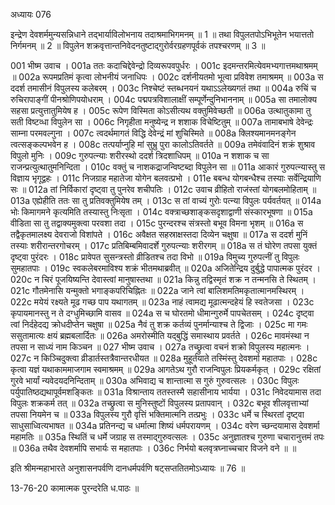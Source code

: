 अध्यायः 076

इन्द्रेण देवशर्ममुन्यसन्निधाने तद्भार्याविलोभनाय तदाश्रमाभिगमनम् ॥ 1 ॥ तथा विपुलतपोऽभिभूतेन भयात्ततो निर्गमनम् ॥ 2 ॥ विपुलेन शक्रवृत्तान्तनिवेदनतुष्टाद्गुरोर्वरग्रहणपूर्वकं तपश्चरणम् ॥ 3 ॥
	
001	भीष्म उवाच ।
001a	ततः कदाचिद्देवेन्द्रो दिव्यरूपवपुर्धरः ।
001c	इदमन्तरमित्येवमभ्यगात्तमथाश्रमम् ॥
002a	रूपमप्रतिमं कृत्वा लोभनीयं जनाधिपः ।
002c	दर्शनीयतमो भूत्वा प्रविवेश तमाश्रमम् ॥
003a	स ददर्श तमासीनं विपुलस्य कलेबरम् ।
003c	निश्चेष्टं स्तब्धनयनं यथाऽऽलेख्यगतं तथा ॥
004a	रुचिं च रुचिरापाङ्गीं पीनश्रोणिपयोधराम् ।
004c	पद्मपत्रविशालाक्षीं सम्पूर्णेन्दुनिभाननाम् ॥
005a	सा तमालोक्य सहसा प्रत्युत्तातुमियेष ह ।
005c	रूपेण विस्मिता कोऽसीत्यथ वक्तुमिवेच्छती ॥
006a	उत्थातुकामा तु सती विष्टव्धा विपुलेन सा ।
006c	निगृहीता मनुष्येन्द्र न शशाक विचेष्टितुम् ॥
007a	तामाबभाषे देवेन्द्रः साम्ना परमवल्गुना ।
007c	त्वदर्थमागतं विद्धि देवेन्द्रं मां शुचिस्मिते ॥
008a	क्लिश्यमानमनङ्गेन त्वत्सङ्कल्पभवेन ह ।
008c	तत्पर्याप्नुहि मां सुभ्रु पुरा कालोऽतिवर्तते ॥
009a	तमेवंवादिनं शक्रं शुश्राव विपुलो मुनिः ।
009c	गुरुपत्न्याः शरीरस्थो ददर्श त्रिदशाधिपम् ॥
010a	न शशाक च सा राजन्प्रत्युत्थातुमनिन्दिता ।
010c	वक्तुं च नाशकद्राजन्विष्टब्दा विपुलेन सा ॥
011a	आकारं गुरुपत्न्यास्तु स विज्ञाय भृगूद्वहः ।
011c	निजग्राह महातेजा योगेन बलवत्प्रभो ।
011e	बबन्ध योगबन्धैश्च तस्याः सर्वेन्द्रियाणि सः ॥
012a	तां निर्विकारां दृष्ट्वा तु पुनरेव शचीपतिः ।
012c	उवाच व्रीहितो राजंस्तां योगबलमोहिताम् ॥
013a	एह्येहीति ततः सा तु प्रतिवक्तुमियेष तम् ।
013c	स तां वाच्यं गुरोः पत्न्या विपुलः पर्यवर्तयत् ॥
014a	भोः किमागमने कृत्यमिति तस्यास्तु निःसृता ।
014c	वक्त्राच्छशाङ्कसदृशाद्वाणी संस्कारभूषणा ॥
015a	वीडिता सा तु तद्वाक्यमुक्त्वा परवशा तदा ।
015c	पुरन्दरश्च संत्रस्तो बभूव विमना भृशम् ॥
016a	स तद्वैकृतमालक्ष्य देवराजो विशांपते ।
016c	अवैक्षत सहस्राक्षस्तदा दिव्येन चक्षुषा ॥
017a	स ददर्श मुनिं तस्याः शरीरान्तरगोचरम् ।
017c	प्रतिबिम्बमिवादर्शे गुरुपत्न्याः शरीरगम् ॥
018a	स तं घोरेण तपसा युक्तं दृष्ट्वा पुरंदरः ।
018c	प्रावेपत सुसन्त्रस्तो व्रीडितश्च तदा विभो ॥
019a	विमुच्य गुरुपत्नीं तु विपुलः सुमहातपाः ।
019c	स्वकलेबरमाविश्य शक्रं भीतमथाब्रवीत् ॥
020a	अजितेन्द्रिय दुर्बुद्धे पापात्मक पुरंदर ।
020c	न चिरं पूजयिष्यन्ति देवास्त्वां मानुषास्तथा ॥
021a	किन्नु तद्विस्मृतं शक्र न तन्मनसि ते स्थितम् ।
021c	गौतमेनासि यन्मुक्तो भगाङ्कपरिचिह्नितः ॥
022a	जाने त्वां बालिशमतिमकृतात्मानमस्थिरम् ।
022c	मयेयं रक्ष्यते मूढ गच्छ पाप यथागतम् ॥
023a	नाहं त्वामद्य मूढात्मन्दहेयं हि स्वतेजसा ।
023c	कृपायमानस्तु न ते दग्धुमिच्छामि वासव ॥
024a	स च घोरतमो धीमान्गुरुर्मे पापचेतसम् ।
024c	दृष्ट्वा त्वां निर्दहेदद्य क्रोधदीप्तेन चक्षुषा ॥
025a	नैवं तु शक्र कर्तव्यं पुनर्मान्याश्च ते द्विजाः ।
025c	मा गमः ससुतामात्यः क्षयं ब्रह्मबलार्दितः ॥
026a	अमरोस्मीति यद्बुद्धिं समास्थाय प्रवर्तते ।
026c	मावमंस्था न तपसा न साध्यं नाम किञ्चन ॥
027	भीष्म उवाच ।
027a	तच्छ्रुत्वा वचनं शक्रो विपुलस्य महात्मनः ।
027c	न किञ्चिदुक्त्वा व्रीडार्तस्तत्रैवान्तरधीयत ॥
028a	मुहूर्तयाते तस्मिंस्तु देवशर्मा महातपाः ।
028c	कृत्वा यज्ञं यथाकाममाजगाम स्वमाश्रमम् ॥
029a	आगतेऽथ गुरौ राजन्विपुलः प्रियकर्मकृत् ।
029c	रक्षितां गुरवे भार्यां न्यवेदयदनिन्दिताम् ॥
030a	अभिवाद्य च शान्तात्मा स गुरुं गुरुवत्सलः ।
030c	विपुलः पर्युपातिष्ठद्यथापूर्वमशङ्कितः ॥
031a	विश्रान्ताय ततस्तस्मै सहासीनाय भार्यया ।
031c	निवेदयामास तदा विपुलः शक्रकर्म तत् ॥
032a	तच्छ्रुत्वा स मुनिस्तुष्टों विपुलस्य प्रतापवान् ।
032c	बभूव शीलवृत्ताभ्यां तपसा नियमेन च ॥
033a	विपुलस्य गुरौ वृत्तिं भक्तिमात्मनि तत्प्रभुः ।
033c	धर्मे च स्थिरतां दृष्ट्वा साधुसाध्वित्यभाषत ॥
034a	प्रतिनन्द्य च धर्मात्मा शिष्यं धर्मपरायणम् ।
034c	वरेण च्छन्दयामास देवशर्मा महामतिः ॥
035a	स्थितिं च धर्मे जग्राह स तस्माद्गुरुवत्सलः ।
035c	अनुज्ञातश्च गुरुणा चचारानुत्तमं तपः ॥
036a	तथैव देवशर्मापि सभार्यः स महातपाः ।
036c	निर्भयो बलवृत्रघ्नाच्चचार विजने वने ॥ ॥

इति श्रीमन्महाभारते अनुशासनपर्वणि दानधर्मपर्वणि षट्सप्ततितमोऽध्यायः ॥ 76 ॥

13-76-20 कामात्मक पुरन्दरेति ध.पाठः ॥
